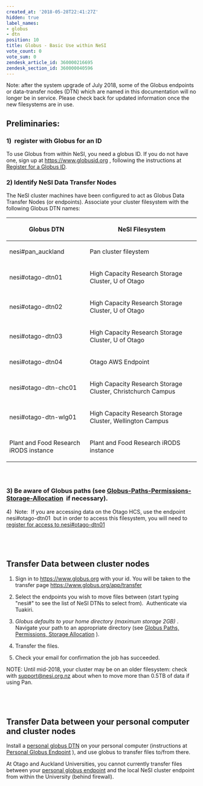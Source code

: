 ```yaml
---
created_at: '2018-05-28T22:41:27Z'
hidden: true
label_names:
- globus
- dtn
position: 10
title: Globus - Basic Use within NeSI
vote_count: 0
vote_sum: 0
zendesk_article_id: 360000216695
zendesk_section_id: 360000040596
---
```


Note: after the system upgrade of July 2018, some of the Globus
endpoints or data-transfer nodes (DTN) which are named in this
documentation will no longer be in service. Please check back for
updated information once the new filesystems are in use.

## Preliminaries:

### 1)  register with Globus for an ID

To use Globus from within NeSI, you need a globus ID. If you do not have
one, sign up at
<a href="https://www.globusid.org/" class="external-link">https://www.globusid.org</a>
, following the instructions at [Register for a Globus
ID](#Globus-BasicUse-Registration).

### 2) Identify NeSI Data Transfer Nodes

The NeSI cluster machines have been configured to act as Globus Data
Transfer Nodes (or endpoints). Associate your cluster filesystem with
the following Globus DTN names:

<table class="table table-striped table-bordered">
<colgroup>
<col style="width: 284.0px;">
<col style="width: 537.0px;">
</colgroup>
<thead>
<tr class="tablesorter-headerRow">
<th class="tablesorter-header sortableHeader tablesorter-headerUnSorted" style="user-select: none;" tabindex="0" scope="col" data-column="0">
Globus DTN

</th>
<th style="user-select: none;" tabindex="0" scope="col" data-column="1">

NeSI Filesystem

</th>
</tr>
</thead>
<tbody>
<tr>
<td>

nesi\#pan\_auckland

</td>
<td>

Pan cluster fileystem

</td>
</tr>
<tr>
<td>

nesi\#otago-dtn01

</td>
<td>

High Capacity Research Storage Cluster, U of Otago

</td>
</tr>
<tr>
<td>

nesi\#otago-dtn02

</td>
<td>

High Capacity Research Storage Cluster, U of Otago

</td>
</tr>
<tr>
<td>

nesi\#otago-dtn03

</td>
<td>

High Capacity Research Storage Cluster, U of Otago

</td>
</tr>
<tr>
<td>

nesi\#otago-dtn04

</td>
<td>

Otago AWS Endpoint

</td>
</tr>
<tr>
<td>

nesi\#otago-dtn-chc01

</td>
<td>

High Capacity Research Storage Cluster, Christchurch Campus

</td>
</tr>
<tr>
<td>

nesi\#otago-dtn-wlg01

</td>
<td>

High Capacity Research Storage Cluster, Wellington Campus

</td>
</tr>

<!--tr role="row">
<td> nesi#fitzroy_niwa</td>
<td> Data Transfer Node at NIWA serving the Fitzroy cluster</td>
</tr-->

<tr>
<td>

Plant and Food Research iRODS instance

</td>
<td>

Plant and Food Research iRODS instance

</td>
</tr>
</tbody>
</table>
</div>

###  

### 3) Be aware of Globus paths (see [Globus-Paths-Permissions-Storage-Allocation](https://support.nesi.org.nz/hc/en-gb/articles/360000216815-Globus-Paths-Permissions-Storage-Allocation)  if necessary).

4)  Note:  If you are accessing data on the Otago HCS, use the endpoint
nesi\#otago-dtn01  but in order to access this filesystem, you will need
to [register for access to
nesi\#otago-dtn01](https://www.otago.ac.nz/its/forms/otago604826.html)

##  

## Transfer Data between cluster nodes

1.  Sign in to
    <a href="https://www.globusid.org/" class="external-link">https://www.globus.org</a>
    with your id. You will be taken to the transfer page
    <https://www.globus.org/app/transfer>

2.  Select the endpoints you wish to move files between (start typing
    <span class="mark"> "nesi\#"</span> to see the list of NeSI DTNs to
    select from).  Authenticate via Tuakiri.    

3.  *Globus defaults to your home directory (maximum storage 2GB)* .
    Navigate your path to an appropriate directory (see [Globus Paths,
    Permissions, Storage
    Allocation](https://support.nesi.org.nz/hc/en-gb/articles/360000216815)
    ).

4.  Transfer the files.

5.  Check your email for confirmation the job has succeeded.

NOTE: Until mid-2018, your cluster may be on an older filesystem: check
with
<a href="mailto:support@nesi.org.nz" class="external-link">support@nesi.org.nz</a>
about when to move more than 0.5TB of data if using Pan.

##  

## Transfer Data between your personal computer and cluster nodes

Install a [personal globus
DTN](https://nznesi.atlassian.net/wiki/spaces/nesiproj/pages/104955907/Personal+Globus+Endpoint)
on your personal computer (instructions at [Personal Globus
Endpoint](https://nznesi.atlassian.net/wiki/spaces/nesiproj/pages/104955907/Personal+Globus+Endpoint)
), and use globus to transfer files to/from there.

At Otago and Auckland Universities, you cannot currently transfer files
between your [personal globus
endpoint](https://nznesi.atlassian.net/wiki/spaces/nesiproj/pages/104955907/Personal+Globus+Endpoint)
and the local NeSI cluster endpoint from within the University (behind
firewall).
